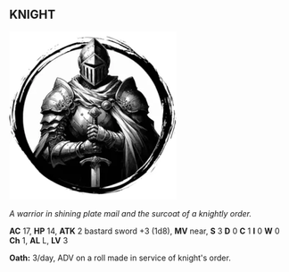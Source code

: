 ## KNIGHT

![](images/knight.webp)

_A warrior in shining plate mail and the surcoat of a knightly order._

**AC** 17, **HP** 14, **ATK** 2 bastard sword +3 (1d8), **MV** near, **S** 3 **D** 0 **C** 1 **I** 0 **W** 0 **Ch** 1, **AL** L, **LV** 3

**Oath:** 3/day, ADV on a roll made in service of knight's order.

